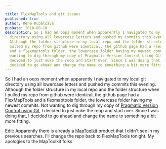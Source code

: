 ```yaml
---

title: FlexMapTools and git issues
published: true
author: Rene Rubalcava
pubDate: 2010-08-10
description: So I had an oops moment when apparently I navigated to my local git
  directory using all lowercase letters and pushed my commits this evening.
  Although the folder structure in my local repo and the folder structure when I
  pulled my repo from github were identical, the github page had a FlexMapTools
  and a flexmaptools folder, the lowercase folder having my newest commits. Not
  wanting to dig through my copy of Pragmatic Version Control using Git, I
  decided to just nuke the reop and start over. Since I was doing that, I
  decided to go ahead and change the name to something a bit more fitting.
---
```


So I had an oops moment when apparently I navigated to my local git directory
using all lowercase letters and pushed my commits this evening. Although the
folder structure in my local repo and the folder structure when I pulled my repo
from github were identical, the github page had a FlexMapTools and a
flexmaptools folder, the lowercase folder having my newest commits. Not wanting
to dig through my copy of
[Pragmatic Version Control using Git](http://pragprog.com/titles/tsgit/pragmatic-version-control-using-git),
I decided to just nuke the reop and start over. Since I was doing that, I
decided to go ahead and change the name to something a bit more fitting.

Edit: Apparently there is already a [MapToolkit](http://maptoolkit.net/) product
that I didn't see in my previous searches. I'll change the repo back to
FlexMapTools tonight. My apologies to the MapToolkit folks.
